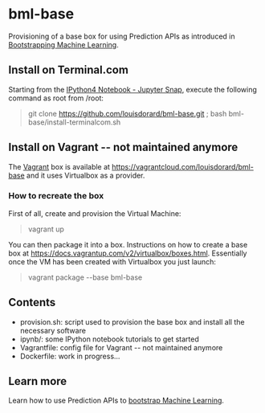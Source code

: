 bml-base
========

Provisioning of a base box for using Prediction APIs as introduced in [Bootstrapping Machine Learning](http://www.louisdorard.com/machine-learning-book).

## Install on Terminal.com

Starting from the [IPython4 Notebook - Jupyter Snap](https://www.terminal.com/snapshot/e812ebe24e3796846a0a4b930a810a45135af5fbcc5502a32526fc4c80b8e09b), execute the following command as root from /root:

> git clone https://github.com/louisdorard/bml-base.git ; bash bml-base/install-terminalcom.sh


## Install on Vagrant -- not maintained anymore

The [Vagrant](http://vagrantup.com/) box is available at https://vagrantcloud.com/louisdorard/bml-base and it uses Virtualbox as a provider.

### How to recreate the box

First of all, create and provision the Virtual Machine:
> vagrant up

You can then package it into a box. Instructions on how to create a base box at https://docs.vagrantup.com/v2/virtualbox/boxes.html. Essentially once the VM has been created with Virtualbox you just launch:
> vagrant package --base bml-base

## Contents

* provision.sh: script used to provision the base box and install all the necessary software
* ipynb/: some IPython notebook tutorials to get started
* Vagrantfile: config file for Vagrant -- not maintained anymore
* Dockerfile: work in progress...

## Learn more

Learn how to use Prediction APIs to [bootstrap Machine Learning](http://www.louisdorard.com/machine-learning-book).
